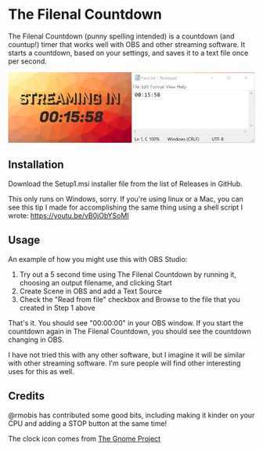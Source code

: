 # The Filenal Countdown

The Filenal Countdown (punny spelling intended) is a countdown (and countup!) timer that works well with OBS and other streaming software. It starts a countdown, based on your settings, and saves it to a text file once per second.

![Animated Example](/screenshots/animation.gif)

## Installation

Download the Setup1.msi installer file from the list of Releases in GitHub.

This only runs on Windows, sorry. If you're using linux or a Mac, you can see this tip I made for accomplishing the same thing using a shell script I wrote: https://youtu.be/vB0jObYSoMI

## Usage

An example of how you might use this with OBS Studio:

1. Try out a 5 second time using The Filenal Countdown by running it, choosing an output filename, and clicking Start
1. Create Scene in OBS and add a Text Source
1. Check the "Read from file" checkbox and Browse to the file that you created in Step 1 above

That's it. You should see "00:00:00" in your OBS window. If you start the countdown again in The Filenal Countdown, you should see the countdown changing in OBS.

I have not tried this with any other software, but I imagine it will be similar with other streaming software. I'm sure people will find other interesting uses for this as well.

## Credits

@rmobis has contributed some good bits, including making it kinder on your CPU and adding a STOP button at the same time!

The clock icon comes from [The Gnome Project](https://www.gnome.org/)
